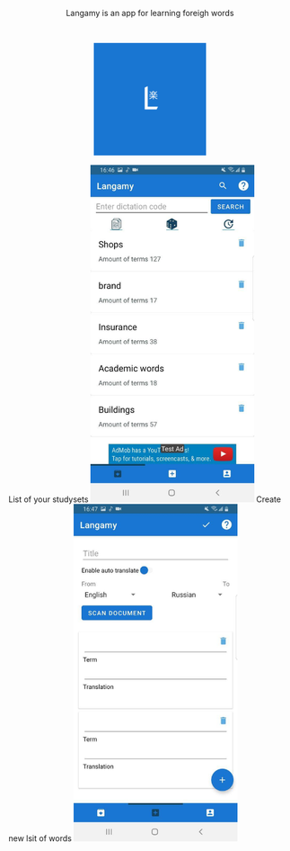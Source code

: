 <p align="center">
  Langamy is an app for learning foreigh words 
</p>
<br/>
<p align="center">
  <img src="/README/logo.png" width="200">
</p>
List of your studysets  
  <img src="/README/study_sets.jpg" height="600">
Create new lsit of words  
  <img src="/README/create.jpg" height="600">

